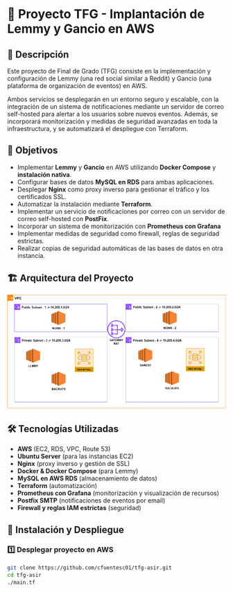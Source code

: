 # 📌 Proyecto TFG - Implantación de Lemmy y Gancio en AWS

## 📖 Descripción
Este proyecto de Final de Grado (TFG) consiste en la implementación y configuración de Lemmy (una red social similar a Reddit) y Gancio (una plataforma de organización de eventos) en AWS.

Ambos servicios se desplegarán en un entorno seguro y escalable, con la integración de un sistema de notificaciones mediante un servidor de correo self-hosted para alertar a los usuarios sobre nuevos eventos. Además, se incorporará monitorización y medidas de seguridad avanzadas en toda la infraestructura, y se automatizará el despliegue con Terraform.

## 🎯 Objetivos
- Implementar **Lemmy** y **Gancio** en AWS utilizando **Docker Compose** y **instalación nativa**.
- Configurar bases de datos **MySQL en RDS** para ambas aplicaciones.
- Desplegar **Nginx** como proxy inverso para gestionar el tráfico y los certificados SSL.
- Automatizar la instalación mediante **Terraform**.
- Implementar un servicio de notificaciones por correo con un servidor de correo self-hosted con **PostFix**.
- Incorporar un sistema de monitorización con **Prometheus con Grafana**
- Implementar medidas de seguridad como firewall, reglas de seguridad estrictas.
- Realizar copias de seguridad automáticas de las bases de datos en otra instancia.

## 🏗️ Arquitectura del Proyecto

![Screenshot](docs/estructura.png)

## 🛠️ Tecnologías Utilizadas
- **AWS** (EC2, RDS, VPC, Route 53)
- **Ubuntu Server** (para las instancias EC2)
- **Nginx** (proxy inverso y gestión de SSL)
- **Docker & Docker Compose** (para Lemmy)
- **MySQL en AWS RDS** (almacenamiento de datos)
- **Terraform** (automatización)
- **Prometheus con Grafana** (monitorización y visualización de recursos)
- **Postfix SMTP** (notificaciones de eventos por email)
- **Firewall y reglas IAM estrictas** (seguridad)

## 🚀 Instalación y Despliegue

### 1️⃣ Desplegar proyecto en AWS
```bash
git clone https://github.com/cfuentesc01/tfg-asir.git
cd tfg-asir
./main.tf
```
